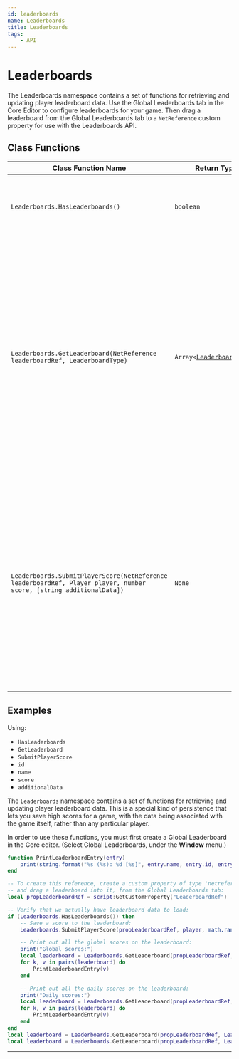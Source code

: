 ```yaml
---
id: leaderboards
name: Leaderboards
title: Leaderboards
tags:
    - API
---
```


# Leaderboards

The Leaderboards namespace contains a set of functions for retrieving and updating player leaderboard data. Use the Global Leaderboards tab in the Core Editor to configure leaderboards for your game. Then drag a leaderboard from the Global Leaderboards tab to a `NetReference` custom property for use with the Leaderboards API.

## Class Functions

| Class Function Name | Return Type | Description | Tags |
| -------------- | ----------- | ----------- | ---- |
| `Leaderboards.HasLeaderboards()` | `boolean` | Returns `true` if any leaderboard data is available. Returns `false` if leaderboards are still being retrieved, or if there is no leaderboard data. | None |
| `Leaderboards.GetLeaderboard(NetReference leaderboardRef, LeaderboardType)` | `Array<`[`LeaderboardEntry`](leaderboardentry.md)`>` | Returns a table containing a list of entries for the specified leaderboard. The `NetReference` parameter should be retrieved from a custom property, assigned from the Global Leaderboards tab in the editor. This returns a copy of the data that has already been retrieved, so calling this function does not incur any additional network cost. If the requested leaderboard type has not been enabled for this leaderboard, an empty table will be returned. Supported leaderboard types include:<br/>`LeaderboardType.GLOBAL`<br/>`LeaderboardType.DAILY`<br/>`LeaderboardType.WEEKLY`<br/>`LeaderboardType.MONTHLY` | None |
| `Leaderboards.SubmitPlayerScore(NetReference leaderboardRef, Player player, number score, [string additionalData])` | `None` | Submits a new score for the given Player on the specified leaderboard. The `NetReference` parameter should be retrieved from a custom property, assigned from the Global Leaderboards tab in the editor. This score may be ignored if the player already has a better score on this leaderboard. The optional `additionalData` parameter may be used to store a very small amount of data with the player's entry. If provided, this string must be 8 characters or fewer. (More specifically, 8 bytes when encoded as UTF-8.) | Server-Only |

## Examples

Using:

- `HasLeaderboards`
- `GetLeaderboard`
- `SubmitPlayerScore`
- `id`
- `name`
- `score`
- `additionalData`

The `Leaderboards` namespace contains a set of functions for retrieving and updating player leaderboard data. This is a special kind of persistence that lets you save high scores for a game, with the data being associated with the game itself, rather than any particular player.

In order to use these functions, you must first create a Global Leaderboard in the Core editor. (Select Global Leaderboards, under the **Window** menu.)

```lua
function PrintLeaderboardEntry(entry)
    print(string.format("%s (%s): %d [%s]", entry.name, entry.id, entry.score, entry.additionalData))
end

-- To create this reference, create a custom property of type 'netreference',
-- and drag a leaderboard into it, from the Global Leaderboards tab:
local propLeaderboardRef = script:GetCustomProperty("LeaderboardRef")

-- Verify that we actually have leaderboard data to load:
if (Leaderboards.HasLeaderboards()) then
    -- Save a score to the leaderboard:
    Leaderboards.SubmitPlayerScore(propLeaderboardRef, player, math.random(0, 1000), "Xyzzy")

    -- Print out all the global scores on the leaderboard:
    print("Global scores:")
    local leaderboard = Leaderboards.GetLeaderboard(propLeaderboardRef, LeaderboardType.GLOBAL)
    for k, v in pairs(leaderboard) do
        PrintLeaderboardEntry(v)
    end

    -- Print out all the daily scores on the leaderboard:
    print("Daily scores:")
    local leaderboard = Leaderboards.GetLeaderboard(propLeaderboardRef, LeaderboardType.DAILY)
    for k, v in pairs(leaderboard) do
        PrintLeaderboardEntry(v)
    end
end
local leaderboard = Leaderboards.GetLeaderboard(propLeaderboardRef, LeaderboardType.MONTHLY)
local leaderboard = Leaderboards.GetLeaderboard(propLeaderboardRef, LeaderboardType.WEEKLY)
```

---
